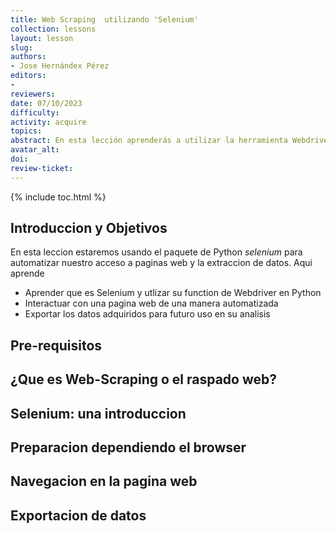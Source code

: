 ```yaml
---
title: Web Scraping  utilizando 'Selenium'
collection: lessons
layout: lesson
slug:
authors:
- Jose Hernándex Pérez
editors:
-
reviewers:
date: 07/10/2023
difficulty: 
activity: acquire
topics: 
abstract: En esta lección aprenderás a utilizar la herramienta Webdriver que es parte de Selenium para extraer datos de una pagina web
avatar_alt:
doi: 
review-ticket:
---
```

{% include toc.html %}

## Introduccion y Objetivos

En esta leccion estaremos usando el paquete de Python _selenium_ para automatizar nuestro acceso a paginas web y la extraccion de datos. Aqui aprende

- Aprender que es Selenium y utlizar su function de Webdriver en Python
- Interactuar con una pagina web de una manera automatizada
- Exportar los datos adquiridos para futuro uso en su analisis

## Pre-requisitos



## ¿Que es Web-Scraping o el raspado web?




## Selenium: una introduccion




## Preparacion dependiendo el browser



## Navegacion en la pagina web




## Exportacion de datos




